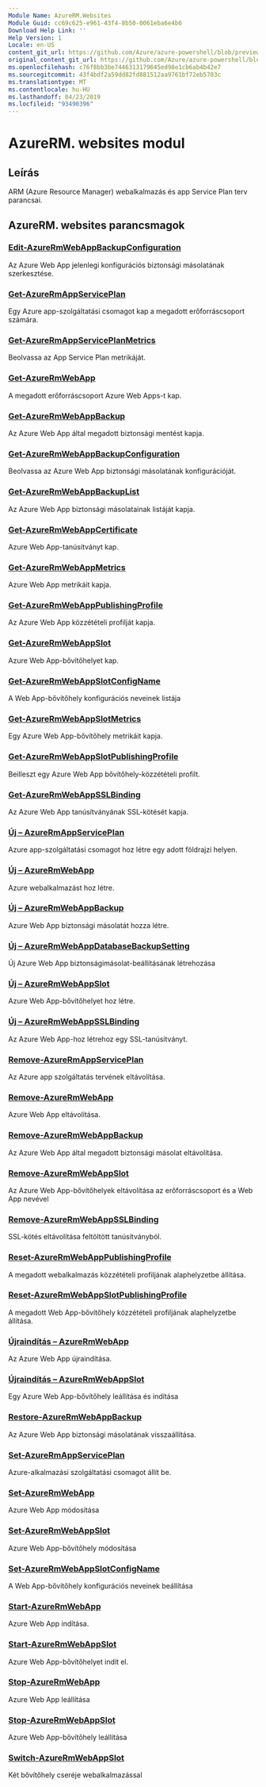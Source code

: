 ```yaml
---
Module Name: AzureRM.Websites
Module Guid: cc69c625-e961-43f4-8b50-0061eba6e4b6
Download Help Link: ''
Help Version: 1
Locale: en-US
content_git_url: https://github.com/Azure/azure-powershell/blob/preview/src/ResourceManager/Websites/Commands.Websites/help/AzureRM.Websites.md
original_content_git_url: https://github.com/Azure/azure-powershell/blob/preview/src/ResourceManager/Websites/Commands.Websites/help/AzureRM.Websites.md
ms.openlocfilehash: c76f8bb3be7446313179645ed98e1cb6ab4b42e7
ms.sourcegitcommit: 43f4bdf2a59dd82fd881512aa9761bf72eb5703c
ms.translationtype: MT
ms.contentlocale: hu-HU
ms.lasthandoff: 04/23/2019
ms.locfileid: "93490396"
---
```

# AzureRM. websites modul
## Leírás
ARM (Azure Resource Manager) webalkalmazás és app Service Plan terv parancsai.

## AzureRM. websites parancsmagok
### [Edit-AzureRmWebAppBackupConfiguration](Edit-AzureRmWebAppBackupConfiguration.md)
Az Azure Web App jelenlegi konfigurációs biztonsági másolatának szerkesztése.

### [Get-AzureRmAppServicePlan](Get-AzureRmAppServicePlan.md)
Egy Azure app-szolgáltatási csomagot kap a megadott erőforráscsoport számára.

### [Get-AzureRmAppServicePlanMetrics](Get-AzureRmAppServicePlanMetrics.md)
Beolvassa az App Service Plan metrikáját.

### [Get-AzureRmWebApp](Get-AzureRmWebApp.md)
A megadott erőforráscsoport Azure Web Apps-t kap.

### [Get-AzureRmWebAppBackup](Get-AzureRmWebAppBackup.md)
Az Azure Web App által megadott biztonsági mentést kapja.

### [Get-AzureRmWebAppBackupConfiguration](Get-AzureRmWebAppBackupConfiguration.md)
Beolvassa az Azure Web App biztonsági másolatának konfigurációját.

### [Get-AzureRmWebAppBackupList](Get-AzureRmWebAppBackupList.md)
Az Azure Web App biztonsági másolatainak listáját kapja.

### [Get-AzureRmWebAppCertificate](Get-AzureRmWebAppCertificate.md)
Azure Web App-tanúsítványt kap.

### [Get-AzureRmWebAppMetrics](Get-AzureRmWebAppMetrics.md)
Azure Web App metrikáit kapja.

### [Get-AzureRmWebAppPublishingProfile](Get-AzureRmWebAppPublishingProfile.md)
Az Azure Web App közzétételi profilját kapja.

### [Get-AzureRmWebAppSlot](Get-AzureRmWebAppSlot.md)
Azure Web App-bővítőhelyet kap.

### [Get-AzureRmWebAppSlotConfigName](Get-AzureRmWebAppSlotConfigName.md)
A Web App-bővítőhely konfigurációs neveinek listája

### [Get-AzureRmWebAppSlotMetrics](Get-AzureRmWebAppSlotMetrics.md)
Egy Azure Web App-bővítőhely metrikáit kapja.

### [Get-AzureRmWebAppSlotPublishingProfile](Get-AzureRmWebAppSlotPublishingProfile.md)
Beilleszt egy Azure Web App bővítőhely-közzétételi profilt.

### [Get-AzureRmWebAppSSLBinding](Get-AzureRmWebAppSSLBinding.md)
Az Azure Web App tanúsítványának SSL-kötését kapja.

### [Új – AzureRmAppServicePlan](New-AzureRmAppServicePlan.md)
Azure app-szolgáltatási csomagot hoz létre egy adott földrajzi helyen.

### [Új – AzureRmWebApp](New-AzureRmWebApp.md)
Azure webalkalmazást hoz létre.

### [Új – AzureRmWebAppBackup](New-AzureRmWebAppBackup.md)
Azure Web App biztonsági másolatát hozza létre.

### [Új – AzureRmWebAppDatabaseBackupSetting](New-AzureRmWebAppDatabaseBackupSetting.md)
Új Azure Web App biztonságimásolat-beállításának létrehozása

### [Új – AzureRmWebAppSlot](New-AzureRmWebAppSlot.md)
Azure Web App-bővítőhelyet hoz létre.

### [Új – AzureRmWebAppSSLBinding](New-AzureRmWebAppSSLBinding.md)
Az Azure Web App-hoz létrehoz egy SSL-tanúsítványt.

### [Remove-AzureRmAppServicePlan](Remove-AzureRmAppServicePlan.md)
Az Azure app szolgáltatás tervének eltávolítása.

### [Remove-AzureRmWebApp](Remove-AzureRmWebApp.md)
Azure Web App eltávolítása.

### [Remove-AzureRmWebAppBackup](Remove-AzureRmWebAppBackup.md)
Az Azure Web App által megadott biztonsági másolat eltávolítása.

### [Remove-AzureRmWebAppSlot](Remove-AzureRmWebAppSlot.md)
Az Azure Web App-bővítőhelyek eltávolítása az erőforráscsoport és a Web App nevével

### [Remove-AzureRmWebAppSSLBinding](Remove-AzureRmWebAppSSLBinding.md)
SSL-kötés eltávolítása feltöltött tanúsítványból.

### [Reset-AzureRmWebAppPublishingProfile](Reset-AzureRmWebAppPublishingProfile.md)
A megadott webalkalmazás közzétételi profiljának alaphelyzetbe állítása.

### [Reset-AzureRmWebAppSlotPublishingProfile](Reset-AzureRmWebAppSlotPublishingProfile.md)
A megadott Web App-bővítőhely közzétételi profiljának alaphelyzetbe állítása.

### [Újraindítás – AzureRmWebApp](Restart-AzureRmWebApp.md)
Az Azure Web App újraindítása.

### [Újraindítás – AzureRmWebAppSlot](Restart-AzureRmWebAppSlot.md)
Egy Azure Web App-bővítőhely leállítása és indítása

### [Restore-AzureRmWebAppBackup](Restore-AzureRmWebAppBackup.md)
Az Azure Web App biztonsági másolatának visszaállítása.

### [Set-AzureRmAppServicePlan](Set-AzureRmAppServicePlan.md)
Azure-alkalmazási szolgáltatási csomagot állít be.

### [Set-AzureRmWebApp](Set-AzureRmWebApp.md)
Azure Web App módosítása

### [Set-AzureRmWebAppSlot](Set-AzureRmWebAppSlot.md)
Azure Web App-bővítőhely módosítása

### [Set-AzureRmWebAppSlotConfigName](Set-AzureRmWebAppSlotConfigName.md)
A Web App-bővítőhely konfigurációs neveinek beállítása

### [Start-AzureRmWebApp](Start-AzureRmWebApp.md)
Azure Web App indítása.

### [Start-AzureRmWebAppSlot](Start-AzureRmWebAppSlot.md)
Azure Web App-bővítőhelyet indít el.

### [Stop-AzureRmWebApp](Stop-AzureRmWebApp.md)
Azure Web App leállítása

### [Stop-AzureRmWebAppSlot](Stop-AzureRmWebAppSlot.md)
Azure Web App-bővítőhely leállítása

### [Switch-AzureRmWebAppSlot](Switch-AzureRmWebAppSlot.md)
Két bővítőhely cseréje webalkalmazással

